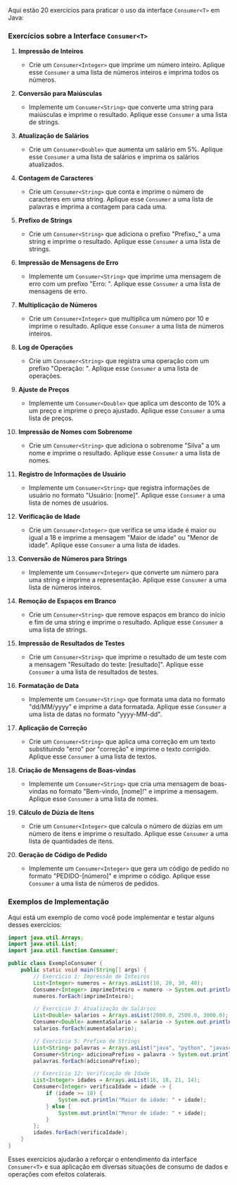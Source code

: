 Aqui estão 20 exercícios para praticar o uso da interface `Consumer<T>` em Java:

### Exercícios sobre a Interface `Consumer<T>`

1. **Impressão de Inteiros**
    - Crie um `Consumer<Integer>` que imprime um número inteiro. Aplique esse `Consumer` a uma lista de números inteiros
      e imprima todos os números.

2. **Conversão para Maiúsculas**
    - Implemente um `Consumer<String>` que converte uma string para maiúsculas e imprime o resultado. Aplique
      esse `Consumer` a uma lista de strings.

3. **Atualização de Salários**
    - Crie um `Consumer<Double>` que aumenta um salário em 5%. Aplique esse `Consumer` a uma lista de salários e imprima
      os salários atualizados.

4. **Contagem de Caracteres**
    - Crie um `Consumer<String>` que conta e imprime o número de caracteres em uma string. Aplique esse `Consumer` a uma
      lista de palavras e imprima a contagem para cada uma.

5. **Prefixo de Strings**
    - Crie um `Consumer<String>` que adiciona o prefixo "Prefixo_" a uma string e imprime o resultado. Aplique
      esse `Consumer` a uma lista de strings.

6. **Impressão de Mensagens de Erro**
    - Implemente um `Consumer<String>` que imprime uma mensagem de erro com um prefixo "Erro: ". Aplique esse `Consumer`
      a uma lista de mensagens de erro.

7. **Multiplicação de Números**
    - Crie um `Consumer<Integer>` que multiplica um número por 10 e imprime o resultado. Aplique esse `Consumer` a uma
      lista de números inteiros.

8. **Log de Operações**
    - Crie um `Consumer<String>` que registra uma operação com um prefixo "Operação: ". Aplique esse `Consumer` a uma
      lista de operações.

9. **Ajuste de Preços**
    - Implemente um `Consumer<Double>` que aplica um desconto de 10% a um preço e imprime o preço ajustado. Aplique
      esse `Consumer` a uma lista de preços.

10. **Impressão de Nomes com Sobrenome**
    - Crie um `Consumer<String>` que adiciona o sobrenome "Silva" a um nome e imprime o resultado. Aplique
      esse `Consumer` a uma lista de nomes.

11. **Registro de Informações de Usuário**
    - Implemente um `Consumer<String>` que registra informações de usuário no formato "Usuário: [nome]". Aplique
      esse `Consumer` a uma lista de nomes de usuários.

12. **Verificação de Idade**
    - Crie um `Consumer<Integer>` que verifica se uma idade é maior ou igual a 18 e imprime a mensagem "Maior de idade"
      ou "Menor de idade". Aplique esse `Consumer` a uma lista de idades.

13. **Conversão de Números para Strings**
    - Implemente um `Consumer<Integer>` que converte um número para uma string e imprime a representação. Aplique
      esse `Consumer` a uma lista de números inteiros.

14. **Remoção de Espaços em Branco**
    - Crie um `Consumer<String>` que remove espaços em branco do início e fim de uma string e imprime o resultado.
      Aplique esse `Consumer` a uma lista de strings.

15. **Impressão de Resultados de Testes**
    - Crie um `Consumer<String>` que imprime o resultado de um teste com a mensagem "Resultado do teste: [resultado]".
      Aplique esse `Consumer` a uma lista de resultados de testes.

16. **Formatação de Data**
    - Implemente um `Consumer<String>` que formata uma data no formato "dd/MM/yyyy" e imprime a data formatada. Aplique
      esse `Consumer` a uma lista de datas no formato "yyyy-MM-dd".

17. **Aplicação de Correção**
    - Crie um `Consumer<String>` que aplica uma correção em um texto substituindo "erro" por "correção" e imprime o
      texto corrigido. Aplique esse `Consumer` a uma lista de textos.

18. **Criação de Mensagens de Boas-vindas**
    - Implemente um `Consumer<String>` que cria uma mensagem de boas-vindas no formato "Bem-vindo, [nome]!" e imprime a
      mensagem. Aplique esse `Consumer` a uma lista de nomes.

19. **Cálculo de Dúzia de Itens**
    - Crie um `Consumer<Integer>` que calcula o número de dúzias em um número de itens e imprime o resultado. Aplique
      esse `Consumer` a uma lista de quantidades de itens.

20. **Geração de Código de Pedido**
    - Implemente um `Consumer<Integer>` que gera um código de pedido no formato "PEDIDO-[número]" e imprime o código.
      Aplique esse `Consumer` a uma lista de números de pedidos.

### Exemplos de Implementação

Aqui está um exemplo de como você pode implementar e testar alguns desses exercícios:

```java
import java.util.Arrays;
import java.util.List;
import java.util.function.Consumer;

public class ExemploConsumer {
    public static void main(String[] args) {
        // Exercício 1: Impressão de Inteiros
        List<Integer> numeros = Arrays.asList(10, 20, 30, 40);
        Consumer<Integer> imprimeInteiro = numero -> System.out.println("Número: " + numero);
        numeros.forEach(imprimeInteiro);

        // Exercício 3: Atualização de Salários
        List<Double> salarios = Arrays.asList(2000.0, 2500.0, 3000.0);
        Consumer<Double> aumentaSalario = salario -> System.out.println("Salário atualizado: " + (salario * 1.05));
        salarios.forEach(aumentaSalario);

        // Exercício 5: Prefixo de Strings
        List<String> palavras = Arrays.asList("java", "python", "javascript");
        Consumer<String> adicionaPrefixo = palavra -> System.out.println("Prefixo_" + palavra);
        palavras.forEach(adicionaPrefixo);

        // Exercício 12: Verificação de Idade
        List<Integer> idades = Arrays.asList(16, 18, 21, 14);
        Consumer<Integer> verificaIdade = idade -> {
            if (idade >= 18) {
                System.out.println("Maior de idade: " + idade);
            } else {
                System.out.println("Menor de idade: " + idade);
            }
        };
        idades.forEach(verificaIdade);
    }
}
```

Esses exercícios ajudarão a reforçar o entendimento da interface `Consumer<T>` e sua aplicação em diversas situações de
consumo de dados e operações com efeitos colaterais.